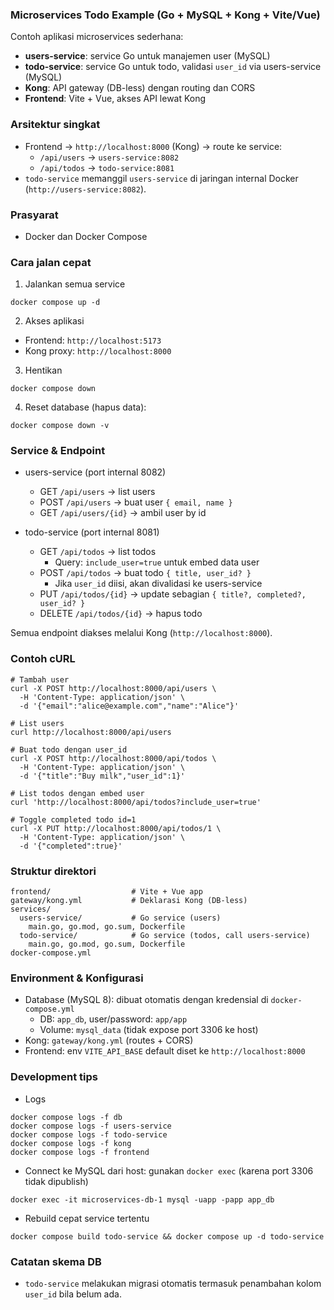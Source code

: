 ### Microservices Todo Example (Go + MySQL + Kong + Vite/Vue)

Contoh aplikasi microservices sederhana:
- **users-service**: service Go untuk manajemen user (MySQL)
- **todo-service**: service Go untuk todo, validasi `user_id` via users-service (MySQL)
- **Kong**: API gateway (DB-less) dengan routing dan CORS
- **Frontend**: Vite + Vue, akses API lewat Kong

### Arsitektur singkat
- Frontend → `http://localhost:8000` (Kong) → route ke service:
  - `/api/users` → `users-service:8082`
  - `/api/todos` → `todo-service:8081`
- `todo-service` memanggil `users-service` di jaringan internal Docker (`http://users-service:8082`).

### Prasyarat
- Docker dan Docker Compose

### Cara jalan cepat
1) Jalankan semua service
```
docker compose up -d
```
2) Akses aplikasi
- Frontend: `http://localhost:5173`
- Kong proxy: `http://localhost:8000`

3) Hentikan
```
docker compose down
```

4) Reset database (hapus data):
```
docker compose down -v
```

### Service & Endpoint
- users-service (port internal 8082)
  - GET `/api/users` → list users
  - POST `/api/users` → buat user `{ email, name }`
  - GET `/api/users/{id}` → ambil user by id

- todo-service (port internal 8081)
  - GET `/api/todos` → list todos
    - Query: `include_user=true` untuk embed data user
  - POST `/api/todos` → buat todo `{ title, user_id? }`
    - Jika `user_id` diisi, akan divalidasi ke users-service
  - PUT `/api/todos/{id}` → update sebagian `{ title?, completed?, user_id? }`
  - DELETE `/api/todos/{id}` → hapus todo

Semua endpoint diakses melalui Kong (`http://localhost:8000`).

### Contoh cURL
```
# Tambah user
curl -X POST http://localhost:8000/api/users \
  -H 'Content-Type: application/json' \
  -d '{"email":"alice@example.com","name":"Alice"}'

# List users
curl http://localhost:8000/api/users

# Buat todo dengan user_id
curl -X POST http://localhost:8000/api/todos \
  -H 'Content-Type: application/json' \
  -d '{"title":"Buy milk","user_id":1}'

# List todos dengan embed user
curl 'http://localhost:8000/api/todos?include_user=true'

# Toggle completed todo id=1
curl -X PUT http://localhost:8000/api/todos/1 \
  -H 'Content-Type: application/json' \
  -d '{"completed":true}'
```

### Struktur direktori
```
frontend/                  # Vite + Vue app
gateway/kong.yml           # Deklarasi Kong (DB-less)
services/
  users-service/           # Go service (users)
    main.go, go.mod, go.sum, Dockerfile
  todo-service/            # Go service (todos, call users-service)
    main.go, go.mod, go.sum, Dockerfile
docker-compose.yml
```

### Environment & Konfigurasi
- Database (MySQL 8): dibuat otomatis dengan kredensial di `docker-compose.yml`
  - DB: `app_db`, user/password: `app/app`
  - Volume: `mysql_data` (tidak expose port 3306 ke host)
- Kong: `gateway/kong.yml` (routes + CORS)
- Frontend: env `VITE_API_BASE` default diset ke `http://localhost:8000`

### Development tips
- Logs
```
docker compose logs -f db
docker compose logs -f users-service
docker compose logs -f todo-service
docker compose logs -f kong
docker compose logs -f frontend
```

- Connect ke MySQL dari host: gunakan `docker exec` (karena port 3306 tidak dipublish)
```
docker exec -it microservices-db-1 mysql -uapp -papp app_db
```

- Rebuild cepat service tertentu
```
docker compose build todo-service && docker compose up -d todo-service
```

### Catatan skema DB
- `todo-service` melakukan migrasi otomatis termasuk penambahan kolom `user_id` bila belum ada.


